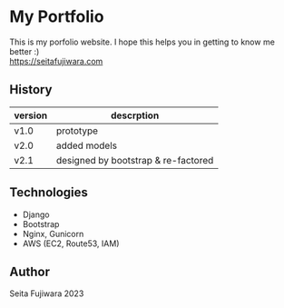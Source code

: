 # My Portfolio
This is my porfolio website. I hope this helps you in getting to know me better :) <br>
https://seitafujiwara.com

## History
version|descrption
--- | ---
v1.0 | prototype 
v2.0 | added models 
v2.1 | designed by bootstrap & re-factored

## Technologies
- Django
- Bootstrap
- Nginx, Gunicorn
- AWS (EC2, Route53, IAM)

## Author
Seita Fujiwara 2023
